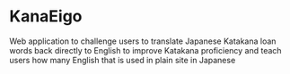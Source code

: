# KanaEigo
Web application to challenge users to translate Japanese Katakana loan words back directly to English to improve Katakana proficiency and teach users how many English that is used in plain site in Japanese
